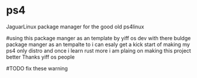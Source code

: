 # ps4
JaguarLinux package manager for the good old ps4linux

#using this package manger as an template  by yiff os dev with there buldge  package manger as an tempalte to i can esaly get a kick start of making my ps4 only distro and once i learn rust more i am plaing on making this project better  Thanks yiff os people

#TODO fix these warning
